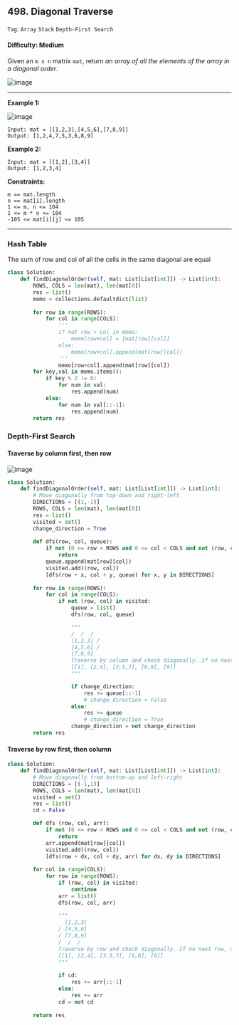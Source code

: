 ## 498. Diagonal Traverse

```Tag```: ```Array``` ```Stack``` ```Depth-First Search``` 

#### Difficulty: Medium

Given an ```m x n``` matrix ```mat```, return _an array of all the elements of the array in a diagonal order_.

![image](https://user-images.githubusercontent.com/35042430/209458335-7697a2a4-2180-4930-885e-7813521958a3.png)

---

__Example 1:__

![image](https://assets.leetcode.com/uploads/2021/04/10/diag1-grid.jpg)
```
Input: mat = [[1,2,3],[4,5,6],[7,8,9]]
Output: [1,2,4,7,5,3,6,8,9]
```

__Example 2:__
```
Input: mat = [[1,2],[3,4]]
Output: [1,2,3,4]
```

__Constraints:__
```
m == mat.length
n == mat[i].length
1 <= m, n <= 104
1 <= m * n <= 104
-105 <= mat[i][j] <= 105
```

---

### Hash Table

The sum of row and col of all the cells in the same diagonal are equal

```Python
class Solution:
    def findDiagonalOrder(self, mat: List[List[int]]) -> List[int]:
        ROWS, COLS = len(mat), len(mat[0])
        res = list()        
        memo = collections.defaultdict(list)
        
        for row in range(ROWS):
            for col in range(COLS):
                '''
                if not row + col in memo:
                    memo[row+col] = [mat[row][col]]
                else:
                    memo[row+col].append(mat[row][col])
                '''
                memo[row+col].append(mat[row][col])
        for key,val in memo.items():
            if key % 2 != 0:
                for num in val:
                    res.append(num)
            else:
                for num in val[::-1]:
                    res.append(num)
        return res
```

### Depth-First Search

#### Traverse by column first, then row

![image](https://leetcode.com/problems/diagonal-traverse/solutions/459889/Figures/498/img1.png)

```Python
class Solution:
    def findDiagonalOrder(self, mat: List[List[int]]) -> List[int]:
        # Move diagonally from top-down and right-left
        DIRECTIONS = [(1,-1)]
        ROWS, COLS = len(mat), len(mat[0])
        res = list()
        visited = set()
        change_direction = True
        
        def dfs(row, col, queue):
            if not (0 <= row < ROWS and 0 <= col < COLS and not (row, col) in visited):
                return
            queue.append(mat[row][col])
            visited.add((row, col))
            [dfs(row + x, col + y, queue) for x, y in DIRECTIONS]
        
        for row in range(ROWS):
            for col in range(COLS):
                if not (row, col) in visited:
                    queue = list()
                    dfs(row, col, queue)

                    """
                    /  /  /  
                    [1,2,3] /
                    [4,5,6] /
                    [7,8,9]
                    Traverse by column and check diagonally. If no next column, move to next row
                    [[1], [2,4], [3,5,7], [6,8], [9]]
                    """

                    if change_direction:
                        res += queue[::-1]
                        # change_direction = False                       
                    else:
                        res += queue
                        # change_direction = True
                    change_direction = not change_direction
        return res
```
     
#### Traverse by row first, then column

```Python
class Solution:
    def findDiagonalOrder(self, mat: List[List[int]]) -> List[int]:
        # Move diagonally from bottom-up and left-right
        DIRECTIONS = [(-1,1)]
        ROWS, COLS = len(mat), len(mat[0])
        visited = set()
        res = list()
        cd = False

        def dfs (row, col, arr):
            if not (0 <= row < ROWS and 0 <= col < COLS and not (row, col) in visited):
                return
            arr.append(mat[row][col])
            visited.add((row, col))
            [dfs(row + dx, col + dy, arr) for dx, dy in DIRECTIONS]
        
        for col in range(COLS):
            for row in range(ROWS):
                if (row, col) in visited:
                    continue
                arr = list()
                dfs(row, col, arr)
                
                """
                  [1,2,3]
                / [4,5,6]
                / [7,8,9]
                /  /  /
                Traverse by row and check diagonally. If no next row, move to next column
                [[1], [2,4], [3,5,7], [6,8], [9]]
                """
                    
                if cd:
                    res += arr[::-1]
                else:
                    res += arr
                cd = not cd
        
        return res
```
